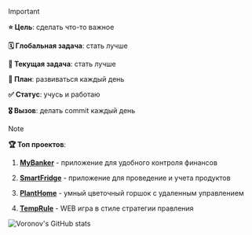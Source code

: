 <head>
    <link rel="stylesheet" href="https://cdnjs.cloudflare.com/ajax/libs/github-markdown-css/4.0.0/github-markdown.min.css">
</head>

> [!IMPORTANT]
> **⭐ Цель**: сделать что-то важное
> 
> **🗓️ Глобальная задача**: стать лучше
>
> **📃 Текущая задача**: стать лучше
>
> **📝 План**: развиваться каждый день
>
> **✅ Статус**: учусь и работаю
>
> **🎖️ Вызов**: делать commit каждый день


> [!NOTE]
> **🏆 Топ проектов**:
> 1. **[MyBanker](https://github.com/voronov-nikita/MyBanker)** - приложение для удобного контроля финансов
> 
> 2. **[SmartFridge](https://github.com/voronov-nikita/SmartFridge)** - приложение для проведение и учета продуктов
>
> 3. **[PlantHome](https://github.com/voronov-nikita/PlantHome)** - умный цветочный горшок с удаленным управлением
>
> 4. **[TempRule](https://github.com/voronov-nikita/TempRule)** - WEB игра в стиле стратегии правления




![Voronov's GitHub stats](https://github-readme-stats.vercel.app/api?username=voronov-nikita&theme=calm_pink&show_icons=true)


<script src="https://cdnjs.cloudflare.com/ajax/libs/marked/4.0.12/marked.min.js"></script>